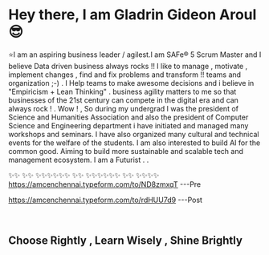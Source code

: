# Hey there, I am Gladrin Gideon Aroul :sunglasses:
:star:I am an aspiring business leader / agilest.I am SAFe® 5  Scrum Master and I believe Data driven business always rocks !! I like to manage , motivate , implement changes , find and fix problems and transform !! teams and organization ;-) . I Help teams to make awesome decisions and i believe in "Empiricism + Lean Thinking" . business agility matters to me so that businesses of the 21st century can compete in the digital era and can always rock ! . Wow ! , So during my undergrad I was the president of Science and Humanities Association and also the president of Computer Science and Engineering department i have initiated and managed many workshops and seminars. I have also organized many cultural and technical events for the welfare of the students. I am also interested to build AI for the common good. Aiming to build more sustainable and scalable tech and management ecosystem. I am a Futurist .  . 




✨✨
✨✨
✨✨✨✨✨✨
✨✨
✨✨✨✨✨✨
✨✨
✨✨✨✨
<br>
https://amcenchennai.typeform.com/to/ND8zmxqT   ---Pre<br>

https://amcenchennai.typeform.com/to/rdHUU7d9 ---Post<br>

<br>

## Choose Rightly , Learn Wisely , Shine Brightly 




